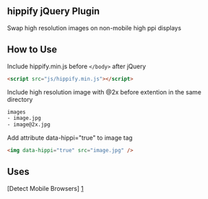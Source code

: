 hippify jQuery Plugin
-------

Swap high resolution images on non-mobile high ppi displays

How to Use
-------

Include hippify.min.js before ```</body>``` after jQuery

```html
<script src="js/hippify.min.js"></script>
```

Include high resolution image with @2x before extention in the same directory

```html
images
- image.jpg  
- image@2x.jpg
```

Add attribute data-hippi="true" to image tag

```html
<img data-hippi="true" src="image.jpg" />
```

Uses
-------
[Detect Mobile Browsers] [1]

[1]: http://detectmobilebrowsers.com/ "Detect Mobile Browsers"
